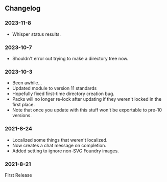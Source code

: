 ## Changelog

### 2023-11-8

* Whisper status results.

### 2023-10-7

* Shouldn't error out trying to make a directory tree now.

### 2023-10-3

* Been awhile... 
* Updated module to version 11 standards
* Hopefully fixed first-time directory creation bug.
* Packs will no longer re-lock after updating if they weren't locked in the first place.
* Note that once you update with this stuff won't be exportable to pre-10 versions.

### 2021-8-24

* Localized some things that weren't localized.
* Now creates a chat message on completion.
* Added setting to ignore non-SVG Foundry images.

### 2021-8-21

First Release